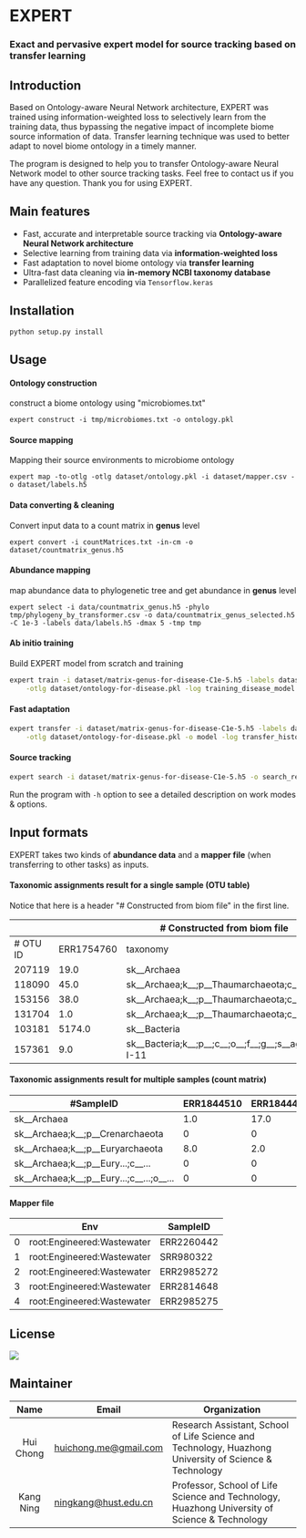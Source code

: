 # EXPERT

### Exact and pervasive expert model for source tracking based on transfer learning

## Introduction

Based on Ontology-aware Neural Network architecture, EXPERT was trained using information-weighted loss to selectively learn from the training data, thus bypassing the negative impact of incomplete biome source information of data. Transfer learning technique was used to better adapt to novel biome ontology in a timely manner. 

The program is designed to help you to transfer Ontology-aware Neural Network model to other source tracking tasks. Feel free to contact us if you have any question. Thank you for using EXPERT.

## Main features

- Fast, accurate and interpretable source tracking via **Ontology-aware Neural Network architecture**
- Selective learning from training data via **information-weighted loss**
- Fast adaptation to novel biome ontology via **transfer learning**
- Ultra-fast data cleaning via **in-memory NCBI taxonomy database**
- Parallelized feature encoding via `Tensorflow.keras`

## Installation

```shell script
python setup.py install
```

## Usage

#### Ontology construction

construct a biome ontology using "microbiomes.txt"

```shell script
expert construct -i tmp/microbiomes.txt -o ontology.pkl
```

#### Source mapping 

Mapping their source environments to microbiome ontology

```shell script
expert map -to-otlg -otlg dataset/ontology.pkl -i dataset/mapper.csv -o dataset/labels.h5
```

#### Data converting & cleaning

Convert input data to a count matrix in **genus** level

```shell script
expert convert -i countMatrices.txt -in-cm -o dataset/countmatrix_genus.h5
```

#### Abundance mapping

map abundance data to phylogenetic tree and get abundance in **genus** level

```shell script
expert select -i data/countmatrix_genus.h5 -phylo tmp/phylogeny_by_transformer.csv -o data/countmatrix_genus_selected.h5 -C 1e-3 -labels data/labels.h5 -dmax 5 -tmp tmp
```

#### Ab initio training

Build EXPERT model from scratch and training

```bash
expert train -i dataset/matrix-genus-for-disease-C1e-5.h5 -labels dataset/labels-for-disease.h5 \
	-otlg dataset/ontology-for-disease.pkl -log training_disease_model.csv -o ./model 
```

#### Fast adaptation

```bash
expert transfer -i dataset/matrix-genus-for-disease-C1e-5.h5 -labels dataset/labels-for-disease.h5 \
	-otlg dataset/ontology-for-disease.pkl -o model -log transfer_history.csv
```

#### Source tracking

```bash
expert search -i dataset/matrix-genus-for-disease-C1e-5.h5 -o search_results -gpu -1
```

Run the program with `-h` option to see a detailed description on work modes & options.

## Input formats

EXPERT takes two kinds of **abundance data** and a **mapper file** (when transferring to other tasks) as inputs. 

#### Taxonomic assignments result for a single sample (OTU table)

Notice that here is a header "# Constructed from biom file" in the first line.

<table><thead><tr><th colspan="3"># Constructed from biom file</th></tr></thead><tbody><tr><td># OTU ID</td><td>ERR1754760</td><td>taxonomy</td></tr><tr><td>207119</td><td>19.0</td><td>sk__Archaea</td></tr><tr><td>118090</td><td>45.0</td><td>sk__Archaea;k__;p__Thaumarchaeota;c__;o__Nitrosopumilales;f__Nitro...</td></tr><tr><td>153156</td><td>38.0</td><td>sk__Archaea;k__;p__Thaumarchaeota;c__;o__Nitrosopumilales;f__Nitro...</td></tr><tr><td>131704</td><td>1.0</td><td>sk__Archaea;k__;p__Thaumarchaeota;c__Nitrososphaeria;o__Nitrososp...</td></tr><tr><td>103181</td><td>5174.0</td><td>sk__Bacteria</td></tr><tr><td>157361</td><td>9.0</td><td>sk__Bacteria;k__;p__;c__;o__;f__;g__;s__agricultural_soil_bacterium_SC-I-11</td></tr></tbody></table>

#### Taxonomic assignments result for multiple samples (count matrix)

<table><thead><tr><th>#SampleID</th><th>ERR1844510</th><th>ERR1844449</th><th>ERR1844450</th><th>ERR1844451</th></tr></thead><tbody><tr><td>sk__Archaea</td><td>1.0</td><td>17.0</td><td>8.0</td><td>16.0</td></tr><tr><td>sk__Archaea;k__;p__Crenarchaeota</td><td>0</td><td>0</td><td>0</td><td>0</td></tr><tr><td>sk__Archaea;k__;p__Euryarchaeota</td><td>8.0</td><td>2.0</td><td>3.0</td><td>1.0</td></tr><tr><td>sk__Archaea;k__;p__Eury...;c__...</td><td>0</td><td>0</td><td>0</td><td>0</td></tr><tr><td>sk__Archaea;k__;p__Eury...;c__...;o__...</td><td>0</td><td>0</td><td>0</td><td>0</td></tr></tbody></table>

#### Mapper file

<table><thead><tr><th></th><th>Env</th><th>SampleID</th></tr></thead><tbody><tr><td>0</td><td>root:Engineered:Wastewater</td><td>ERR2260442</td></tr><tr><td>1</td><td>root:Engineered:Wastewater</td><td>SRR980322</td></tr><tr><td>2</td><td>root:Engineered:Wastewater</td><td>ERR2985272</td></tr><tr><td>3</td><td>root:Engineered:Wastewater</td><td>ERR2814648</td></tr><tr><td>4</td><td>root:Engineered:Wastewater</td><td>ERR2985275</td></tr></tbody></table>

## License

[![](https://award.dovolopor.com?lt=License&rt=MIT&rbc=green)](./LICENSE)

## Maintainer

|   Name    | Email                 | Organization                                                 |
| :-------: | --------------------- | ------------------------------------------------------------ |
| Hui Chong | huichong.me@gmail.com | Research Assistant, School of Life Science and Technology, Huazhong University of Science & Technology |
| Kang Ning | ningkang@hust.edu.cn  | Professor, School of Life Science and Technology, Huazhong University of Science & Technology |